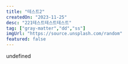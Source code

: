 ```yaml
---
title: "테스트2"
createdOn: "2023-11-25"
desc: "221테스트테스트테스트"
tag: ["gray-matter","dd","ss"]
imgUrl: "https://source.unsplash.com/random"
featured: false
---
```


undefined